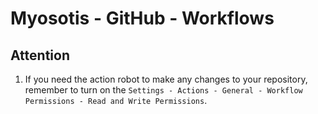 # Myosotis - GitHub - Workflows

## Attention

1. If you need the action robot to make any changes to your repository, remember to turn on the ```Settings - Actions - General - Workflow Permissions - Read and Write Permissions```.